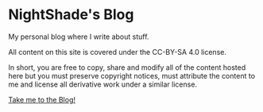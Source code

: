 # NightShade's Blog

My personal blog where I write about stuff.

All content on this site is covered under the CC-BY-SA 4.0 license.

In short, you are free to copy, share and modify all of the content hosted here
but you must preserve copyright notices, must attribute the content to me and
license all derivative work under a similar license.

[Take me to the Blog!](https://nightshade256.github.io/)
